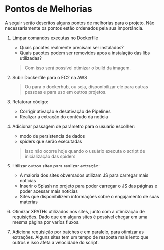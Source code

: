 # Pontos de Melhorias

A seguir serão descritos alguns pontos de melhorias para o projeto. Não necessariamente os pontos estão ordenados pela sua importância. 



1. Limpar comandos executas no Dockerfile
    * Quais pacotes realmente precisam ser instalados?
    * Quais pacotes podem ser removidos apos a instalação das libs utilizadas?
    
    > Com isso será possível otimizar o build da imagem. 
  
2. Subir Dockerfile para o EC2 na AWS
    > Ou para o dockerhub, ou seja, disponibilizar ele para outras pessoas e para uso em outros projetos.
 
3. Refatorar código:
   * Corrigir ativação e desativação de Pipelines
   * Realizar a extração do contéudo da notícia

4. Adicionar passagem de parâmetro para o usuario escolher:
   * modo de persistencia de dados
   * spiders que serão executadas
   
   > Isso não ocorre hoje quando o usuário executa o script de inicialização das spiders

5. Utilizar outros sites para realizar extração:
   * A maioria dos sites obversados utilizam JS para carregar mais notícias
   * Inserir o Splash no projeto para poder carregar o JS das páginas e poder acessar mais notícias
   * Sites que disponibilizem informações sobre o engajamento de suas materias

6. Otimizar XPATHs utilizados nos sites, junto com a otimização de requisições. Dado que em alguns sites é possível chegar em uma mesma página por varíos fluxos. 

7. Adiciona requisição por batches e em paralelo, para otimizar as extrações. Alguns sites tem um tempo de resposta mais lento que outros e isso afeta a velocidade do script.



